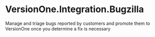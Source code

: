 VersionOne.Integration.Bugzilla
===============================

Manage and triage bugs reported by customers and promote them to VersionOne once you determine a fix is necessary
